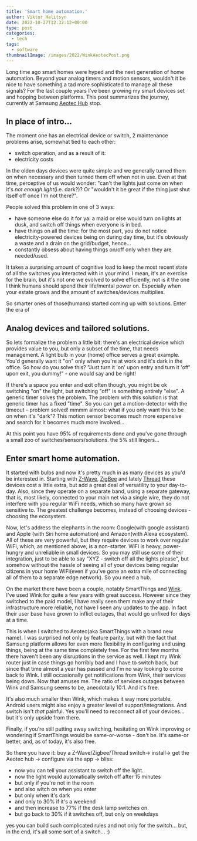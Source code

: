 ```yaml
---
title: 'Smart home automation.'
author: Viktor Halitsyn
date: 2022-10-27T12:32:12+00:00
type: post
categories:
  - tech
tags:
  - software
thumbnailImage: /images/2022/WinkAeotecPost.png
---
```


Long time ago smart homes were hyped and the next generation of home automation. Beyond your analog timers and motion sensors, wouldn't it be nice to have something a tad more sophisticated to manage all these signals? For the last couple years I've been growing my smart devices set and hopping between platforms. This post summarizes the journey, currently at Samsung [Aeotec Hub][1] stop.

## In place of intro...

The moment one has an electrical device or switch, 2 maintenance problems arise, somewhat tied to each other:

* switch operation, and as a result of it:
* electricity costs

In the olden days devices were quite simple and we generally turned them on when necessary and then turned them off when not in use. Even at that time, perceptive of us would wonder: "can't the lights just come on when it's *not enough light*(i.e. dark?)? Or "wouldn't it be great if the thing just shut itself off once I'm not there?".

People solved this problem in one of 3 ways:
- have someone else do it for ya: a maid or else would turn on lights at dusk, and switch off things when everyone is in bed.
- have things on all the time: for the most part, you do not notice electricity-powered devices being on during day time, but it's obviously a waste and a drain on the grid/budget, hence...
- constantly obsess about having things on/off only when they are needed/used.

It takes a surprising amount of cognitive load to keep the most recent state of all the switches you interacted with in your mind. I mean, it's an exercise for the brain, but it's not one we evolved to solve efficiently, not is it the one I think humans should spend their life/mental power on. Especially when your estate grows and the amount of switches/devices multiplies.

So smarter ones of those(humans) started coming up with solutions. Enter the era of

## Analog devices and tailored solutions.

So lets formalize the problem a little bit: there's an electrical device which provides value to you, but only a subset of the time, that needs management. A light bulb in your (home) office serves a great example. You'd generally want it "on" only when you're at work and it's dark in the office. So how do you solve this?
"Just turn it 'on' upon entry and turn it 'off' upon exit, you dummy!" - one would say and be right!

If there's a space you enter and exit often though, you might be ok switching "on" the light, but switching "off" is something entirely "else". A generic timer solves the problem. The problem with this solution is that generic timer has a fixed "time". So you can get a motion-detector with the timeout - problem solved! mmmm almost: what if you only want this to be on when it's "dark"? This motion sensor becomes much more expensive and search for it becomes much more involved...

At this point you have 95% of requirements done and you've gone through a small zoo of switches/sensors/solutions. the 5% still lingers...

## Enter smart home automation.
It started with bulbs and now it's pretty much in as many devices as you'd be interested in. Starting with [Z-Wave][5], [ZigBee][4] and lately [Thread][3] these devices cost a little extra, but add a great deal of versatility to your day-to-day. Also, since they operate on a separate band, using a separate gateway, that is, most likely, connected to your main net via a single wire, they do not interfere with you regular WiFi needs, which so many have grown so sensitive to. The greatest challenge becomes, instead of choosing devices - choosing the ecosystem.

Now, let's address the elephants in the room: Google(with google assistant) and Apple (with Siri home automation) and Amazon(with Alexa ecosystem). All of these are very powerful, but they require devices to work over regular WiFi, which, as mentioned above, is a non-starter. WiFi is heavy, power-hungry and unreliable in small devices. So you may still use some of their integration, just to be able to say "XYZ - switch off all the lights please", but somehow without the hassle of seeing all of your devices being regular citizens in your home WiFi(even if you've gone an extra mile of connecting all of them to a separate edge network). So you need a hub.

On the market there have been a couple, notably SmartThings and [Wink][2]. I've used Wink for quite a few years with great success. However since they switched to the paid model, I have really seen them make any of their infrastructure more reliable, not have I seen any updates to the app. In fact their user base have grown to inflict outages, that would go unfixed for days at a time.

This is when I switched to Aeotec(aka SmartThings with a brand new name). I was surprised not only by feature parity, but with the fact that Samsung platform allows for even more flexibility in configuring and using things, being at the same time completely free. For the first few months there haven't been any disruptions in the service as well. I kept my Wink router just in case things go horribly bad and I have to switch back, but since that time almost a year has passed and I'm no way looking to come back to Wink. I still occasionally get notifications from Wink, their services being down. Now that amuses me. The ratio of services outages between Wink and Samsung seems to be, anecdotally 10:1. And it's free.

It's also much smaller then Wink, which makes it way more portable. Android users might also enjoy a greater level of support/integrations. And switch isn't _that_ painful. Yes you'll need to reconnect all of your devices... but it's only upside from there.

Finally, if you're still putting away switching, hesitating on Wink improving or wondering if SmartThings would be same-or-worse - don't be. It's same-or better, and, as of today, it's also free.

So there you have it: buy a Z-Wave/Zigbee/Thread switch-> install-> get the Aeotec hub -> configure via the app -> bliss: 

* now you can tell your assistant to switch off the light.
* now the light would automatically switch off after 15 minutes
* but only if you're not in the room
* and also witch on when you enter
* but only when it's dark
* and only to 30% if it's a weekend
* and then increase to 77% if the desk lamp switches on.
* but go back to 30% if it switches off, but only on weekdays

yes you can build such complicated rules and not only for the switch... but, in the end, it's all some sort of a switch... :)

 [1]: https://aeotec.com/products/aeotec-smartthings-hub/
 [2]: https://www.wink.com/products/wink-hub/
 [3]: http://threadgroup.org
 [4]: https://csa-iot.org/all-solutions/zigbee/
 [5]: https://www.z-wave.com

